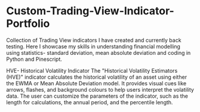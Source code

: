 # Custom-Trading-View-Indicator-Portfolio
Collection of Trading View indicators I have created and currently back testing. Here I showcase my skills in understanding financial modelling using statistics- standard deviation, mean absolute deviation and coding in Python and Pinescript.

HVE- Historical Volatility Indicator 
The "Historical Volatility Estimators (HVE)" indicator calculates the historical volatility of an asset using either the EWMA or Mean Absolute Deviation model. 
It provides visual cues like arrows, flashes, and background colours to help users interpret the volatility data. The user can customize the parameters of the indicator, such as the length for calculations, the annual period, and the percentile length.
